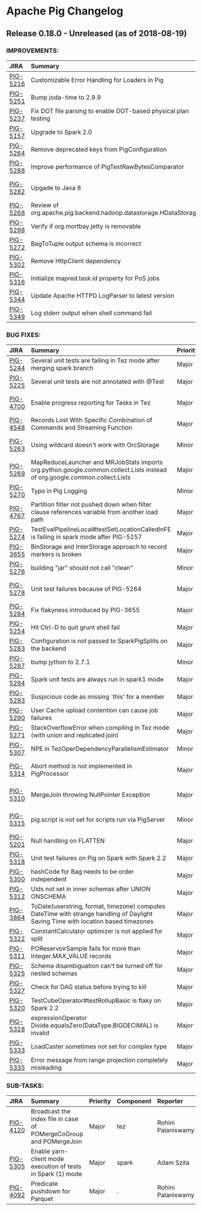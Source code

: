 
<!---
# Licensed to the Apache Software Foundation (ASF) under one
# or more contributor license agreements.  See the NOTICE file
# distributed with this work for additional information
# regarding copyright ownership.  The ASF licenses this file
# to you under the Apache License, Version 2.0 (the
# "License"); you may not use this file except in compliance
# with the License.  You may obtain a copy of the License at
#
#     http://www.apache.org/licenses/LICENSE-2.0
#
# Unless required by applicable law or agreed to in writing, software
# distributed under the License is distributed on an "AS IS" BASIS,
# WITHOUT WARRANTIES OR CONDITIONS OF ANY KIND, either express or implied.
# See the License for the specific language governing permissions and
# limitations under the License.
-->
# Apache Pig Changelog

## Release 0.18.0 - Unreleased (as of 2018-08-19)



### IMPROVEMENTS:

| JIRA | Summary | Priority | Component | Reporter | Contributor |
|:---- |:---- | :--- |:---- |:---- |:---- |
| [PIG-5216](https://issues.apache.org/jira/browse/PIG-5216) | Customizable Error Handling for Loaders in Pig |  Major | . | Iris Zeng | Iris Zeng |
| [PIG-5251](https://issues.apache.org/jira/browse/PIG-5251) | Bump joda-time to 2.9.9 |  Major | . | Artem Ervits | Artem Ervits |
| [PIG-5237](https://issues.apache.org/jira/browse/PIG-5237) | Fix DOT file parsing to enable DOT-based physical plan testing |  Minor | tools | Adam Szita | Jakov Rabinovits |
| [PIG-5157](https://issues.apache.org/jira/browse/PIG-5157) | Upgrade to Spark 2.0 |  Major | spark | Nandor Kollar | Nandor Kollar |
| [PIG-5264](https://issues.apache.org/jira/browse/PIG-5264) | Remove deprecated keys from PigConfiguration |  Minor | . | Nandor Kollar | Nandor Kollar |
| [PIG-5288](https://issues.apache.org/jira/browse/PIG-5288) | Improve performance of PigTextRawBytesComparator |  Major | . | Rohini Palaniswamy | Rohini Palaniswamy |
| [PIG-5282](https://issues.apache.org/jira/browse/PIG-5282) | Upgade to Java 8 |  Major | . | Nandor Kollar | Satish Subhashrao Saley |
| [PIG-5268](https://issues.apache.org/jira/browse/PIG-5268) | Review of org.apache.pig.backend.hadoop.datastorage.HDataStorage |  Trivial | data | BELUGA BEHR | BELUGA BEHR |
| [PIG-5298](https://issues.apache.org/jira/browse/PIG-5298) | Verify if org.mortbay.jetty is removable |  Major | . | Adam Szita | Nandor Kollar |
| [PIG-5272](https://issues.apache.org/jira/browse/PIG-5272) | BagToTuple output schema is incorrect |  Minor | . | Joshua Juen | Joshua Juen |
| [PIG-5302](https://issues.apache.org/jira/browse/PIG-5302) | Remove HttpClient dependency |  Major | . | Nandor Kollar | Nandor Kollar |
| [PIG-5316](https://issues.apache.org/jira/browse/PIG-5316) | Initialize mapred.task.id property for PoS jobs |  Major | spark | Adam Szita | Nandor Kollar |
| [PIG-5344](https://issues.apache.org/jira/browse/PIG-5344) | Update Apache HTTPD LogParser to latest version |  Major | . | Niels Basjes | Niels Basjes |
| [PIG-5349](https://issues.apache.org/jira/browse/PIG-5349) | Log stderr output when shell command fail |  Trivial | . | Koji Noguchi | Koji Noguchi |


### BUG FIXES:

| JIRA | Summary | Priority | Component | Reporter | Contributor |
|:---- |:---- | :--- |:---- |:---- |:---- |
| [PIG-5244](https://issues.apache.org/jira/browse/PIG-5244) | Several unit tests are failing in Tez mode after merging spark branch |  Major | tez | Nandor Kollar | Nandor Kollar |
| [PIG-5225](https://issues.apache.org/jira/browse/PIG-5225) | Several unit tests are not annotated with @Test |  Major | . | Nandor Kollar | Nandor Kollar |
| [PIG-4700](https://issues.apache.org/jira/browse/PIG-4700) | Enable progress reporting for Tasks in Tez |  Major | . | Rohini Palaniswamy | Satish Subhashrao Saley |
| [PIG-4548](https://issues.apache.org/jira/browse/PIG-4548) | Records Lost With Specific Combination of Commands and Streaming Function |  Major | . | Steve T | Koji Noguchi |
| [PIG-5263](https://issues.apache.org/jira/browse/PIG-5263) | Using wildcard doesn't work with OrcStorage |  Minor | . | Satish Subhashrao Saley | Satish Subhashrao Saley |
| [PIG-5269](https://issues.apache.org/jira/browse/PIG-5269) | MapReduceLauncher and MRJobStats imports org.python.google.common.collect.Lists instead of org.google.common.collect.Lists |  Major | . | Nandor Kollar | Nandor Kollar |
| [PIG-5270](https://issues.apache.org/jira/browse/PIG-5270) | Typo in Pig Logging |  Minor | data | Andrew Hutton | Andrew Hutton |
| [PIG-4767](https://issues.apache.org/jira/browse/PIG-4767) | Partition filter not pushed down when filter clause references variable from another load path |  Major | . | Anthony Hsu | Koji Noguchi |
| [PIG-5274](https://issues.apache.org/jira/browse/PIG-5274) | TestEvalPipelineLocal#testSetLocationCalledInFE is failing in spark mode after PIG-5157 |  Major | . | Nandor Kollar | Nandor Kollar |
| [PIG-3655](https://issues.apache.org/jira/browse/PIG-3655) | BinStorage and InterStorage approach to record markers is broken |  Major | . | Jeff Plaisance | Adam Szita |
| [PIG-5276](https://issues.apache.org/jira/browse/PIG-5276) | building "jar" should not call "clean" |  Minor | build | Koji Noguchi | Nandor Kollar |
| [PIG-5278](https://issues.apache.org/jira/browse/PIG-5278) | Unit test failures because of PIG-5264 |  Major | . | Satish Subhashrao Saley | Nandor Kollar |
| [PIG-5284](https://issues.apache.org/jira/browse/PIG-5284) | Fix flakyness introduced by PIG-3655 |  Major | . | Adam Szita | Adam Szita |
| [PIG-5254](https://issues.apache.org/jira/browse/PIG-5254) | Hit Ctrl-D to quit grunt shell fail |  Major | impl | Daniel Dai | Weijun Qian |
| [PIG-5283](https://issues.apache.org/jira/browse/PIG-5283) | Configuration is not passed to SparkPigSplits on the backend |  Major | spark | Adam Szita | Adam Szita |
| [PIG-5287](https://issues.apache.org/jira/browse/PIG-5287) | bump jython to 2.7.1 |  Minor | . | Artem Ervits | Artem Ervits |
| [PIG-5294](https://issues.apache.org/jira/browse/PIG-5294) | Spark unit tests are always run in spark1 mode |  Major | build, spark | Adam Szita | Adam Szita |
| [PIG-5293](https://issues.apache.org/jira/browse/PIG-5293) | Suspicious code as missing \`this' for a member |  Major | . | JC | JC |
| [PIG-5290](https://issues.apache.org/jira/browse/PIG-5290) | User Cache upload contention can cause job failures |  Major | . | Erik Krogen | Erik Krogen |
| [PIG-5271](https://issues.apache.org/jira/browse/PIG-5271) | StackOverflowError when compiling in Tez mode (with union and replicated join) |  Major | . | Koji Noguchi | Koji Noguchi |
| [PIG-5307](https://issues.apache.org/jira/browse/PIG-5307) | NPE in TezOperDependencyParallelismEstimator |  Minor | . | Rohini Palaniswamy | Rohini Palaniswamy |
| [PIG-5314](https://issues.apache.org/jira/browse/PIG-5314) | Abort method is not implemented in PigProcessor |  Major | . | Rohini Palaniswamy | Satish Subhashrao Saley |
| [PIG-5310](https://issues.apache.org/jira/browse/PIG-5310) | MergeJoin throwing NullPointer Exception |  Major | . | Satish Subhashrao Saley | Satish Subhashrao Saley |
| [PIG-5315](https://issues.apache.org/jira/browse/PIG-5315) | pig.script is not set for scripts run via PigServer |  Minor | . | Rohini Palaniswamy | Satish Subhashrao Saley |
| [PIG-5201](https://issues.apache.org/jira/browse/PIG-5201) | Null handling on FLATTEN |  Major | . | Koji Noguchi | Koji Noguchi |
| [PIG-5318](https://issues.apache.org/jira/browse/PIG-5318) | Unit test failures on Pig on Spark with Spark 2.2 |  Major | spark | Nandor Kollar | Nandor Kollar |
| [PIG-5300](https://issues.apache.org/jira/browse/PIG-5300) | hashCode for Bag needs to be order independent |  Major | . | Koji Noguchi | Koji Noguchi |
| [PIG-5312](https://issues.apache.org/jira/browse/PIG-5312) | Uids not set in inner schemas after UNION ONSCHEMA |  Major | . | Travis Woodruff | Travis Woodruff |
| [PIG-3864](https://issues.apache.org/jira/browse/PIG-3864) | ToDate(userstring, format, timezone) computes DateTime with strange handling of Daylight Saving Time with location based timezones |  Major | . | Frederic Schmaljohann | Daniel Dai |
| [PIG-5322](https://issues.apache.org/jira/browse/PIG-5322) | ConstantCalculator optimizer is not applied for split |  Major | . | Rohini Palaniswamy | Rohini Palaniswamy |
| [PIG-5311](https://issues.apache.org/jira/browse/PIG-5311) | POReservoirSample fails for more than Integer.MAX\_VALUE records |  Major | . | Rohini Palaniswamy | Rohini Palaniswamy |
| [PIG-5325](https://issues.apache.org/jira/browse/PIG-5325) | Schema disambiguation can't be turned off for nested schemas |  Major | . | Adam Szita | Adam Szita |
| [PIG-5327](https://issues.apache.org/jira/browse/PIG-5327) | Check for DAG status before trying to kill |  Major | . | Rohini Palaniswamy | Rohini Palaniswamy |
| [PIG-5320](https://issues.apache.org/jira/browse/PIG-5320) | TestCubeOperator#testRollupBasic is flaky on Spark 2.2 |  Major | spark | Nandor Kollar | Nandor Kollar |
| [PIG-5328](https://issues.apache.org/jira/browse/PIG-5328) | expressionOperator Divide.equalsZero(DataType.BIGDECIMAL) is invalid |  Major | impl | Michael Howard | Michael Howard |
| [PIG-5333](https://issues.apache.org/jira/browse/PIG-5333) | LoadCaster sometimes not set for complex type |  Major | . | Koji Noguchi | Koji Noguchi |
| [PIG-5335](https://issues.apache.org/jira/browse/PIG-5335) | Error message from range projection completely misleading |  Major | . | Koji Noguchi | Koji Noguchi |


### SUB-TASKS:

| JIRA | Summary | Priority | Component | Reporter | Contributor |
|:---- |:---- | :--- |:---- |:---- |:---- |
| [PIG-4120](https://issues.apache.org/jira/browse/PIG-4120) | Broadcast the index file in case of POMergeCoGroup and POMergeJoin |  Major | tez | Rohini Palaniswamy | Satish Subhashrao Saley |
| [PIG-5305](https://issues.apache.org/jira/browse/PIG-5305) | Enable yarn-client mode execution of tests in Spark (1) mode |  Major | spark | Adam Szita | Adam Szita |
| [PIG-4092](https://issues.apache.org/jira/browse/PIG-4092) | Predicate pushdown for Parquet |  Major | . | Rohini Palaniswamy | Nandor Kollar |


